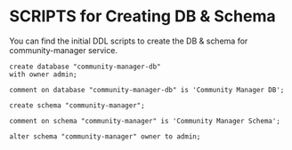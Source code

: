 # SCRIPTS for Creating DB & Schema

You can find the initial DDL scripts to create the DB & schema for community-manager service.


```postgresql
create database "community-manager-db"
with owner admin;

comment on database "community-manager-db" is 'Community Manager DB';

create schema "community-manager";

comment on schema "community-manager" is 'Community Manager Schema';

alter schema "community-manager" owner to admin;
```